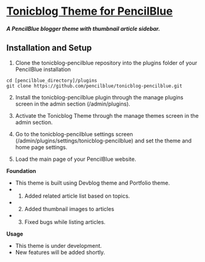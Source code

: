[Tonicblog Theme for PencilBlue](http://pencilblue.org)
=====

##### A PencilBlue blogger theme with thumbnail article sidebar.

Installation and Setup
-----

1. Clone the tonicblog-pencilblue repository into the plugins folder of your PencilBlue installation
```shell
cd [pencilblue_directory]/plugins
git clone https://github.com/pencilblue/tonicblog-pencilblue.git
```

2. Install the tonicblog-pencilblue plugin through the manage plugins screen in the admin section (/admin/plugins).

3. Activate the Tonicblog Theme through the manage themes screen in the admin section.

4. Go to the tonicblog-pencilblue settings screen (/admin/plugins/settings/tonicblog-pencilblue) and set the theme and home page settings.

5. Load the main page of your PencilBlue website.




**Foundation**

- This theme is built using Devblog theme and Portfolio theme. 
- 1) Added related article list based on topics. 
- 2) Added thumbnail images to articles
- 3) Fixed bugs while listing articles.


**Usage**

- This theme is under development. 
- New features will be added shortly.
